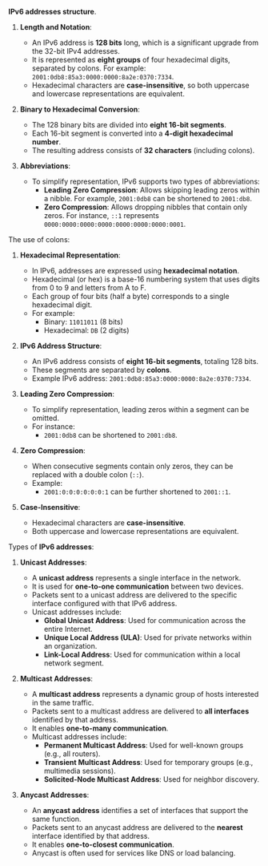 **IPv6 addresses structure**. 

1. **Length and Notation**:
    
    - An IPv6 address is **128 bits** long, which is a significant upgrade from the 32-bit IPv4 addresses.
    - It is represented as **eight groups** of four hexadecimal digits, separated by colons. For example: `2001:0db8:85a3:0000:0000:8a2e:0370:7334`.
    - Hexadecimal characters are **case-insensitive**, so both uppercase and lowercase representations are equivalent.
2. **Binary to Hexadecimal Conversion**:
    
    - The 128 binary bits are divided into **eight 16-bit segments**.
    - Each 16-bit segment is converted into a **4-digit hexadecimal number**.
    - The resulting address consists of **32 characters** (including colons).
3. **Abbreviations**:
    
    - To simplify representation, IPv6 supports two types of abbreviations:
        - **Leading Zero Compression**: Allows skipping leading zeros within a nibble. For example, `2001:0db8` can be shortened to `2001:db8`.
        - **Zero Compression**: Allows dropping nibbles that contain only zeros. For instance, `::1` represents `0000:0000:0000:0000:0000:0000:0000:0001`.

The use of colons:

1. **Hexadecimal Representation**:
    
    - In IPv6, addresses are expressed using **hexadecimal notation**.
    - Hexadecimal (or hex) is a base-16 numbering system that uses digits from 0 to 9 and letters from A to F.
    - Each group of four bits (half a byte) corresponds to a single hexadecimal digit.
    - For example:
        - Binary: `11011011` (8 bits)
        - Hexadecimal: `DB` (2 digits)
2. **IPv6 Address Structure**:
    
    - An IPv6 address consists of **eight 16-bit segments**, totaling 128 bits.
    - These segments are separated by **colons**.
    - Example IPv6 address: `2001:0db8:85a3:0000:0000:8a2e:0370:7334`.
3. **Leading Zero Compression**:
    
    - To simplify representation, leading zeros within a segment can be omitted.
    - For instance:
        - `2001:0db8` can be shortened to `2001:db8`.
4. **Zero Compression**:
    
    - When consecutive segments contain only zeros, they can be replaced with a double colon (`::`).
    - Example:
        - `2001:0:0:0:0:0:0:1` can be further shortened to `2001::1`.
5. **Case-Insensitive**:
    
    - Hexadecimal characters are **case-insensitive**.
    - Both uppercase and lowercase representations are equivalent.

Types of **IPv6 addresses**:

1. **Unicast Addresses**:
    
    - A **unicast address** represents a single interface in the network.
    - It is used for **one-to-one communication** between two devices.
    - Packets sent to a unicast address are delivered to the specific interface configured with that IPv6 address.
    - Unicast addresses include:
        - **Global Unicast Address**: Used for communication across the entire Internet.
        - **Unique Local Address (ULA)**: Used for private networks within an organization.
        - **Link-Local Address**: Used for communication within a local network segment.
2. **Multicast Addresses**:
    
    - A **multicast address** represents a dynamic group of hosts interested in the same traffic.
    - Packets sent to a multicast address are delivered to **all interfaces** identified by that address.
    - It enables **one-to-many communication**.
    - Multicast addresses include:
        - **Permanent Multicast Address**: Used for well-known groups (e.g., all routers).
        - **Transient Multicast Address**: Used for temporary groups (e.g., multimedia sessions).
        - **Solicited-Node Multicast Address**: Used for neighbor discovery.
3. **Anycast Addresses**:
    
    - An **anycast address** identifies a set of interfaces that support the same function.
    - Packets sent to an anycast address are delivered to the **nearest** interface identified by that address.
    - It enables **one-to-closest communication**.
    - Anycast is often used for services like DNS or load balancing.

